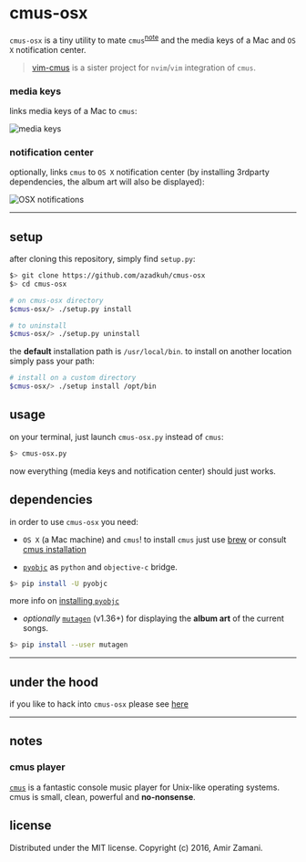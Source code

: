 # cmus-osx

`cmus-osx` is a tiny utility to mate `cmus`<sup>[note](#cmus-player)</sup> and
the media keys of a Mac and `OS X` notification center.

> [vim-cmus](https://github.com/azadkuh/vim-cmus) is a sister project for
> `nvim`/`vim` integration of `cmus`.


### media keys
links media keys of a Mac to `cmus`:

 ![media keys](https://cloud.githubusercontent.com/assets/6501462/14425436/7d69fd8c-fffc-11e5-93ac-3ee26ba6e299.png)

### notification center
optionally, links `cmus` to `OS X` notification center (by installing 3rdparty
 dependencies, the album art will also be displayed):

 ![OSX notifications](https://cloud.githubusercontent.com/assets/6501462/15991388/e04ede40-30c6-11e6-9958-6365060c5602.gif)


----

## setup
after cloning this repository, simply find `setup.py`:

```bash
$> git clone https://github.com/azadkuh/cmus-osx
$> cd cmus-osx

# on cmus-osx directory
$cmus-osx/> ./setup.py install

# to uninstall
$cmus-osx/> ./setup.py uninstall

```

the **default** installation path is `/usr/local/bin`.
to install on another location simply pass your path:
```bash
# install on a custom directory
$cmus-osx/> ./setup install /opt/bin
```

## usage
on your terminal, just launch `cmus-osx.py` instead of `cmus`:
```bash
$> cmus-osx.py
```

now everything (media keys and notification center) should just works.

## dependencies
in order to use `cmus-osx` you need:

- `OS X` (a Mac machine) and `cmus`! to install `cmus` just use
[brew](http://brew.sh/) or consult
[cmus installation](https://cmus.github.io/#documentation)

- [`pyobjc`](https://en.wikipedia.org/wiki/PyObjC) as `python` and
`objective-c` bridge.
```bash
$> pip install -U pyobjc
```
more info on [installing `pyobjc`](http://pythonhosted.org/pyobjc/install.html)

- *optionally* [`mutagen`](https://github.com/quodlibet/mutagen) (v1.36+) for
displaying the **album art** of the current songs.
```bash
$> pip install --user mutagen
```

----


## under the hood
if you like to hack into `cmus-osx` please see [here](./under-the-hood.md)


----


## notes

### cmus player
[`cmus`](https://cmus.github.io/) is a fantastic console music player for Unix-like operating systems.
cmus is small, clean, powerful and **no-nonsense**.



## license
Distributed under the MIT license. Copyright (c) 2016, Amir Zamani.


